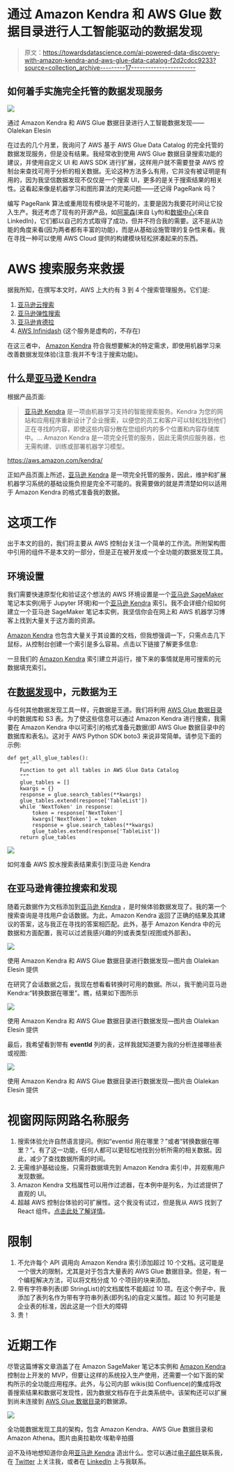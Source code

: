 # 通过 Amazon Kendra 和 AWS Glue 数据目录进行人工智能驱动的数据发现

> 原文：<https://towardsdatascience.com/ai-powered-data-discovery-with-amazon-kendra-and-aws-glue-data-catalog-f2d2cdcc9233?source=collection_archive---------17----------------------->

## 如何着手实施完全托管的数据发现服务

![](img/39d4be1d127753d8650bf4dbb7766794.png)

通过 Amazon Kendra 和 AWS Glue 数据目录进行人工智能数据发现——Olalekan Elesin

在过去的几个月里，我询问了 AWS 基于 AWS Glue Data Catalog 的完全托管的数据发现服务，但是没有结果。我经常收到使用 AWS Glue 数据目录搜索功能的建议，并使用自定义 UI 和 AWS SDK 进行扩展，这样用户就不需要登录 AWS 控制台来查找可用于分析的相关数据。无论这种方法多么有用，它并没有被证明是有用的，因为我坚信数据发现不仅仅是一个搜索 UI，更多的是关于搜索结果的相关性。这看起来像是机器学习和图形算法的完美问题——还记得 PageRank 吗？

编写 PageRank 算法或重用现有模块是不可能的，主要是因为我要花时间让它投入生产。我还考虑了现有的开源产品，如[阿蒙森](https://www.amundsen.io/)(来自 Lyft)和[数据中心](https://datahubproject.io/)(来自 LinkedIn)，它们都以自己的方式取得了成功，但并不符合我的需要。这不是从功能的角度来看(因为两者都有丰富的功能)，而是从基础设施管理的复杂性来看。我在寻找一种可以使用 AWS Cloud 提供的构建模块轻松拼凑起来的东西。

# AWS 搜索服务来救援

据我所知，在撰写本文时，AWS 上大约有 3 到 4 个搜索管理服务。它们是:

1.  [亚马逊云搜索](https://aws.amazon.com/cloudsearch/)
2.  [亚马逊弹性搜索](https://aws.amazon.com/elasticsearch-service/)
3.  [亚马逊肯德拉](https://aws.amazon.com/kendra/)
4.  [AWS Infinidash](https://dev.to/rainleander/what-is-aws-infinidash-2mjn) (这个服务是虚构的，不存在)

在这三者中， [Amazon Kendra](https://aws.amazon.com/kendra/) 符合我想要解决的特定需求，即使用机器学习来改善数据发现体验(注意:我并不专注于搜索功能)。

## 什么是[亚马逊 Kendra](https://aws.amazon.com/kendra/)

根据产品页面:

> [亚马逊 Kendra](https://aws.amazon.com/kendra/) 是一项由机器学习支持的智能搜索服务。Kendra 为您的网站和应用程序重新设计了企业搜索，以便您的员工和客户可以轻松找到他们正在寻找的内容，即使这些内容分散在您组织内的多个位置和内容存储库中。… Amazon Kendra 是一项完全托管的服务，因此无需供应服务器，也无需构建、训练或部署机器学习模型。

<https://aws.amazon.com/kendra/>  

正如产品页面上所述，[亚马逊 Kendra](https://aws.amazon.com/kendra/) 是一项完全托管的服务，因此，维护和扩展机器学习系统的基础设施负担是完全不可能的。我需要做的就是弄清楚如何以适用于 Amazon Kendra 的格式准备我的数据。

# 这项工作

出于本文的目的，我们将主要从 AWS 控制台关注一个简单的工作流。所附架构图中引用的组件不是本文的一部分，但是正在被开发成一个全功能的数据发现工具。

## 环境设置

我们需要快速原型化和验证这个想法的 AWS 环境设置是一个[亚马逊 SageMaker](https://aws.amazon.com/sagemaker/) 笔记本实例(用于 Jupyter 环境)和一个[亚马逊 Kendra](https://aws.amazon.com/kendra/) 索引。我不会详细介绍如何建立一个亚马逊 SageMaker 笔记本实例，我坚信你会在网上和 AWS 机器学习博客上找到大量关于这方面的资源。

[Amazon Kendra](https://aws.amazon.com/kendra/) 也包含大量关于其设置的文档，但我想强调一下，只需点击几下鼠标，从控制台创建一个索引是多么容易。点击以下链接了解更多信息:

  

一旦我们的 [Amazon Kendra](https://aws.amazon.com/kendra/) 索引建立并运行，接下来的事情就是用可搜索的元数据填充索引。

## 在[数据发现](/data-catalogs-are-dead-long-live-data-discovery-a0dc8d02bd34)中，元数据为王

与任何其他数据发现工具一样，元数据是王道。我们将利用 [AWS Glue 数据目录](https://docs.aws.amazon.com/glue/latest/dg/populate-data-catalog.html)中的数据库和 S3 表。为了使这些信息可以通过 Amazon Kendra 进行搜索，我需要在 Amazon Kendra 中以可索引的格式准备元数据(即 AWS Glue 数据目录中的数据库和表名)。这对于 AWS Python SDK boto3 来说非常简单。请参见下面的示例:

```
def get_all_glue_tables():
    """
    Function to get all tables in AWS Glue Data Catalog
    """
    glue_tables = []
    kwargs = {}
    response = glue.search_tables(**kwargs)
    glue_tables.extend(response['TableList'])
    while 'NextToken' in response:
        token = response['NextToken']
        kwargs['NextToken'] = token
        response = glue.search_tables(**kwargs)
        glue_tables.extend(response['TableList'])
    return glue_tables
```

![](img/924af3ce61368c519a2eed3baef6b6e2.png)

如何准备 AWS 胶水搜索表结果索引到亚马逊 Kendra

## 在亚马逊肯德拉搜索和发现

随着元数据作为文档添加到[亚马逊 Kendra](https://aws.amazon.com/kendra/) ，是时候体验数据发现了。我的第一个搜索查询是寻找用户会话数据。为此，Amazon Kendra 返回了正确的结果及其建议的答案，这与我正在寻找的答案相匹配。此外，基于 Amazon Kendra 中的元数据和方面配置，我可以过滤我感兴趣的列或表类型(视图或外部表)。

![](img/825d1825f0cea809472157636cbe235d.png)

使用 Amazon Kendra 和 AWS Glue 数据目录进行数据发现—图片由 Olalekan Elesin 提供

在研究了会话数据之后，我现在想看看转换时可用的数据。所以，我干脆问亚马逊 Kendra:“转换数据在哪里”。瞧，结果如下图所示

![](img/39d4be1d127753d8650bf4dbb7766794.png)

使用 Amazon Kendra 和 AWS Glue 数据目录进行数据发现—图片由 Olalekan Elesin 提供

最后，我希望看到带有 **eventId** 列的表，这样我就知道要为我的分析连接哪些表或视图:

![](img/4e560620fdb98a70673e968e069eb6db.png)

使用 Amazon Kendra 和 AWS Glue 数据目录进行数据发现—图片由 Olalekan Elesin 提供

# 视窗网际网路名称服务

1.  搜索体验允许自然语言提问。例如“eventid 用在哪里？”或者“转换数据在哪里？”。有了这一功能，任何人都可以更轻松地找到分析所需的相关数据。因此，减少了查找数据所需的时间。
2.  无需维护基础设施，只需将数据填充到 Amazon Kendra 索引中，并观察用户发现数据。
3.  Amazon Kendra 文档属性可以用作过滤器，在本例中是列名，为过滤提供了直观的 UI。
4.  超越 AWS 控制台体验的可扩展性。这个我没有试过，但是我从 AWS 找到了 React 组件。[点击此处了解详情](https://docs.aws.amazon.com/kendra/latest/dg/deploying.html)。

# 限制

1.  不允许每个 API 调用向 Amazon Kendra 索引添加超过 10 个文档。这可能是一个很大的限制，尤其是对于包含大量表的 AWS Glue 数据目录。但是，有一个编程解决方法，可以将文档分成 10 个项目的块来添加。
2.  带有字符串列表(即 StringList)的文档属性不能超过 10 项。在这个例子中，我添加了表列名作为带有字符串列表(即列名)的自定义属性。超过 10 列可能是企业表的标准，因此这是一个巨大的障碍
3.  贵！

# 近期工作

尽管这篇博客文章涵盖了在 Amazon SageMaker 笔记本实例和 [Amazon Kendra](https://aws.amazon.com/kendra/) 控制台上开发的 MVP，但要让这样的系统投入生产使用，还需要一个如下面的架构所示的全功能应用程序。此外，与公司内部 wikis(如 Confluence)的集成将改善搜索结果和数据可发现性，因为数据文档存在于此类系统中。该架构还可以扩展到尚未连接到 [AWS Glue 数据目录](https://docs.aws.amazon.com/glue/latest/dg/populate-data-catalog.html)的数据源。

![](img/038a982e64fcf16204ce0bd8f343562f.png)

全功能数据发现工具的架构，包含 Amazon Kendra、AWS Glue 数据目录和 Amazon Athena。图片由奥拉勒坎·埃勒辛拍摄

迫不及待地想知道你会用[亚马逊 Kendra](https://aws.amazon.com/kendra/) 造出什么。您可以通过[电子邮件](mailto:elesin.olalekan@gmail.com)联系我，在 [Twitter](https://twitter.com/elesinOlalekan) 上关注我，或者在 [LinkedIn](https://www.linkedin.com/in/elesinolalekan/) 上与我联系。